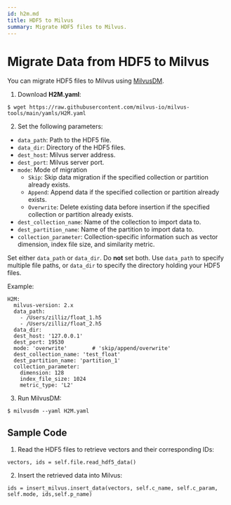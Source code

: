 ```yaml
---
id: h2m.md
title: HDF5 to Milvus
summary: Migrate HDF5 files to Milvus.
---
```

# Migrate Data from HDF5 to Milvus

You can migrate HDF5 files to Milvus using [MilvusDM](migrate_overview.md).

1. Download **H2M.yaml**:

```
$ wget https://raw.githubusercontent.com/milvus-io/milvus-tools/main/yamls/H2M.yaml
```

2. Set the following parameters:
- `data_path`: Path to the HDF5 file.
- `data_dir`: Directory of the HDF5 files.
- `dest_host`: Milvus server address.
- `dest_port`: Milvus server port.
- `mode`: Mode of migration
  - `Skip`: Skip data migration if the specified collection or partition already exists.
  - `Append`: Append data if the specified collection or partition already exists.
  - `Overwrite`: Delete existing data before insertion if the specified collection or partition already exists.
- `dest_collection_name`: Name of the collection to import data to.
- `dest_partition_name`: Name of the partition to import data to.
- `collection_parameter`: Collection-specific information such as vector dimension, index file size, and similarity metric.

<div class="alert warning">
Set either <code>data_path</code> or <code>data_dir</code>. Do <b>not</b> set both. Use <code>data_path</code> to specify multiple file paths, or <code>data_dir</code> to specify the directory holding your HDF5 files.
</div>

Example:
```
H2M:
  milvus-version: 2.x
  data_path:
    - /Users/zilliz/float_1.h5
    - /Users/zilliz/float_2.h5
  data_dir:
  dest_host: '127.0.0.1'
  dest_port: 19530
  mode: 'overwrite'        # 'skip/append/overwrite'
  dest_collection_name: 'test_float'
  dest_partition_name: 'partition_1'
  collection_parameter:
    dimension: 128
    index_file_size: 1024
    metric_type: 'L2'
```

3. Run MilvusDM:
```
$ milvusdm --yaml H2M.yaml
```

## Sample Code

1. Read the HDF5 files to retrieve vectors and their corresponding IDs:

```
vectors, ids = self.file.read_hdf5_data()
```

2. Insert the retrieved data into Milvus:

```
ids = insert_milvus.insert_data(vectors, self.c_name, self.c_param, self.mode, ids,self.p_name)
```
